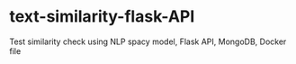 # text-similarity-flask-API
Test similarity check using NLP spacy model, Flask API, MongoDB, Docker file
